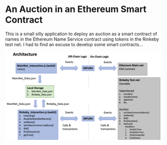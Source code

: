 # An Auction in an Ethereum Smart Contract

This is a small silly application to deploy an auction as a smart contract of names in the Ethereum Name Service contract using tokens in the Rinkeby test net.
I had to find an excuse to develop some smart contracts...

![Architecture](Architecture.png)
